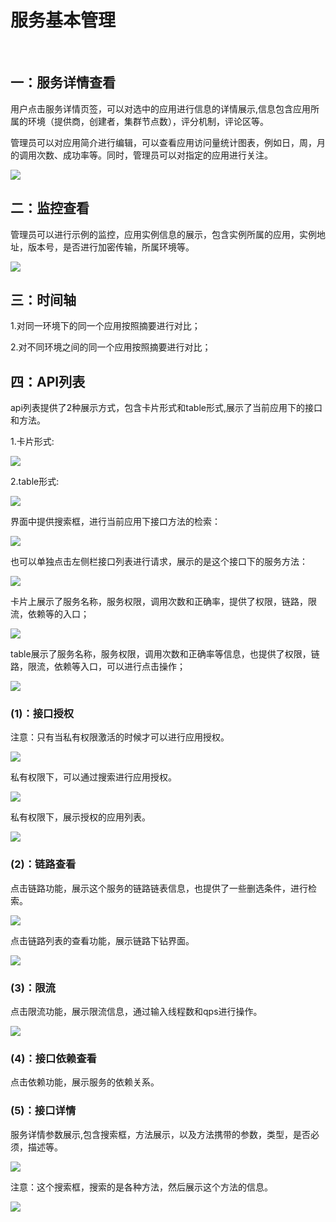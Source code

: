 # 服务基本管理

<br>

## 一：服务详情查看

用户点击服务详情页签，可以对选中的应用进行信息的详情展示,信息包含应用所属的环境（提供商，创建者，集群节点数），评分机制，评论区等。

管理员可以对应用简介进行编辑，可以查看应用访问量统计图表，例如日，周，月的调用次数、成功率等。同时，管理员可以对指定的应用进行关注。

![](image/server-detail.jpg)

## 二：监控查看

管理员可以进行示例的监控，应用实例信息的展示，包含实例所属的应用，实例地址，版本号，是否进行加密传输，所属环境等。

![](image/app-instance.jpg)

## 三：时间轴

1.对同一环境下的同一个应用按照摘要进行对比；

2.对不同环境之间的同一个应用按照摘要进行对比；

## 四：API列表

api列表提供了2种展示方式，包含卡片形式和table形式,展示了当前应用下的接口和方法。

1.卡片形式:

![](image/card_show.png)

2.table形式:

![](image/table_show.png)

界面中提供搜索框，进行当前应用下接口方法的检索：

![](image/search-panenl.png)

也可以单独点击左侧栏接口列表进行请求，展示的是这个接口下的服务方法：

![](image/interface-chose.png)

卡片上展示了服务名称，服务权限，调用次数和正确率，提供了权限，链路，限流，依赖等的入口；

![](image/api-card-show.png)

table展示了服务名称，服务权限，调用次数和正确率等信息，也提供了权限，链路，限流，依赖等入口，可以进行点击操作；

![](image/api-table-shpw.png)

### (1)：接口授权

注意：只有当私有权限激活的时候才可以进行应用授权。

![](image/auth-prvate.jpg)

私有权限下，可以通过搜索进行应用授权。

![](image/auth_search.png)

私有权限下，展示授权的应用列表。

![](image/auth_list_show.png)

### (2)：链路查看

点击链路功能，展示这个服务的链路链表信息，也提供了一些删选条件，进行检索。

![](image/link_list.png)

点击链路列表的查看功能，展示链路下钻界面。

![](image/link_road_list.png)

### (3)：限流

点击限流功能，展示限流信息，通过输入线程数和qps进行操作。

![](image/limit.png)

### (4)：接口依赖查看

点击依赖功能，展示服务的依赖关系。

### (5)：接口详情

服务详情参数展示,包含搜索框，方法展示，以及方法携带的参数，类型，是否必须，描述等。

![](image/detail-server.png)

注意：这个搜索框，搜索的是各种方法，然后展示这个方法的信息。

![](image/search-server.jpg)






